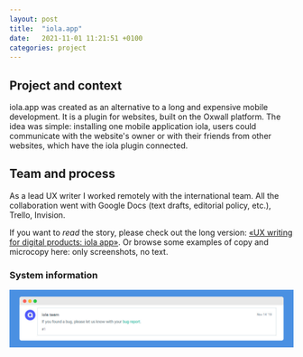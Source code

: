 ```yaml
---
layout: post
title:  "iola.app"
date:   2021-11-01 11:21:51 +0100
categories: project
---
```

## Project and context

iola.app was created as an alternative to a long and expensive mobile development. It is a plugin for websites, built on the Oxwall platform. The idea was simple: installing one mobile application iola, users could communicate with the website's owner or with their friends from other websites, which have the iola plugin connected.

## Team and process

As a lead UX writer I worked remotely with the international team. All the collaboration went with Google Docs (text drafts, editorial policy, etc.), Trello, Invision.

If you want to *read* the story, please check out the long version: [«UX writing for digital products: iola app»](https://teletype.in/@jstwrtng/-t9tjh3UR). Or browse some examples of copy and microcopy here: only screenshots, no text.

### System information

![if you found a bug message](/assets/iola/oxwall-store-bug.png)

<!-- You’ll find this post in your `_posts` directory. Go ahead and edit it and re-build the site to see your changes. You can rebuild the site in many different ways, but the most common way is to run `jekyll serve`, which launches a web server and auto-regenerates your site when a file is updated.

Jekyll requires blog post files to be named according to the following format:

`YEAR-MONTH-DAY-title.MARKUP`

Where `YEAR` is a four-digit number, `MONTH` and `DAY` are both two-digit numbers, and `MARKUP` is the file extension representing the format used in the file. After that, include the necessary front matter. Take a look at the source for this post to get an idea about how it works.

Jekyll also offers powerful support for code snippets:

{% highlight ruby %}
def print_hi(name)
  puts "Hi, #{name}"
end
print_hi('Tom')
#=> prints 'Hi, Tom' to STDOUT.
{% endhighlight %}

Check out the [Jekyll docs][jekyll-docs] for more info on how to get the most out of Jekyll. File all bugs/feature requests at [Jekyll’s GitHub repo][jekyll-gh]. If you have questions, you can ask them on [Jekyll Talk][jekyll-talk].

[jekyll-docs]: https://jekyllrb.com/docs/home
[jekyll-gh]:   https://github.com/jekyll/jekyll
[jekyll-talk]: https://talk.jekyllrb.com/ -->

